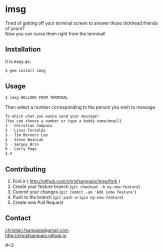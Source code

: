 # imsg

Tired of getting off your terminal screen to answer those dickhead friends of yours?  
Now you can curse them right from the terminal!

## Installation

It is easy as:

```bash
$ gem install imsg
```

## Usage

```bash
$ imsg HELLOOO FROM TERMINAL
```

Then select a number corresponding to the person you wish to message

```bash
To which chat you wanna send your message?
(You can choose a number or type a buddy name/email)
1 - Christian Sampaio
2 - Linus Torvalds
3 - Tim Berners Lee
4 - Steve Wozniak
5 - Sergey Brin
6 - Larry Page
$ 4
```
    
## Contributing

1. Fork it ( http://github.com/chrisfsampaio/imsg/fork )
2. Create your feature branch (`git checkout -b my-new-feature`)
3. Commit your changes (`git commit -am 'Add some feature'`)
4. Push to the branch (`git push origin my-new-feature`)
5. Create new Pull Request

## Contact
christian.fsampaio@gmail.com  
http://chrisfsampaio.github.io


#<3
